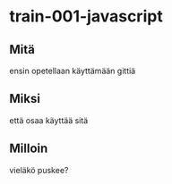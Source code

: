 # train-001-javascript

## Mitä
ensin opetellaan käyttämään gittiä
## Miksi
että osaa käyttää sitä
## Milloin
vieläkö puskee?